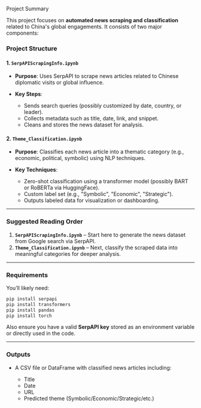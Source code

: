 Project Summary

This project focuses on **automated news scraping and classification** related to China's global engagements. It consists of two major components:



### Project Structure

#### 1. `SerpAPIScrapingInfo.ipynb`

* **Purpose**: Uses SerpAPI to scrape news articles related to Chinese diplomatic visits or global influence.
* **Key Steps**:

  * Sends search queries (possibly customized by date, country, or leader).
  * Collects metadata such as title, date, link, and snippet.
  * Cleans and stores the news dataset for analysis.

#### 2. `Theme_Classification.ipynb`

* **Purpose**: Classifies each news article into a thematic category (e.g., economic, political, symbolic) using NLP techniques.
* **Key Techniques**:

  * Zero-shot classification using a transformer model (possibly BART or RoBERTa via HuggingFace).
  * Custom label set (e.g., "Symbolic", "Economic", "Strategic").
  * Outputs labeled data for visualization or dashboarding.

---

### Suggested Reading Order

1. **`SerpAPIScrapingInfo.ipynb`** – Start here to generate the news dataset from Google search via SerpAPI.
2. **`Theme_Classification.ipynb`** – Next, classify the scraped data into meaningful categories for deeper analysis.

---

### Requirements

You’ll likely need:

```bash
pip install serpapi
pip install transformers
pip install pandas
pip install torch
```

Also ensure you have a valid **SerpAPI key** stored as an environment variable or directly used in the code.

---

### Outputs

* A CSV file or DataFrame with classified news articles including:

  * Title
  * Date
  * URL
  * Predicted theme (Symbolic/Economic/Strategic/etc.)


